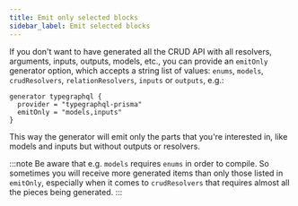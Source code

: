 ```yaml
---
title: Emit only selected blocks
sidebar_label: Emit selected blocks
---
```


If you don't want to have generated all the CRUD API with all resolvers, arguments, inputs, outputs, models, etc., you can provide an `emitOnly` generator option, which accepts a string list of values: `enums`, `models`, `crudResolvers`, `relationResolvers`, `inputs` or `outputs`, e.g.:

```prisma {3}
generator typegraphql {
  provider = "typegraphql-prisma"
  emitOnly = "models,inputs"
}
```

This way the generator will emit only the parts that you're interested in, like models and inputs but without outputs or resolvers.

:::note
Be aware that e.g. `models` requires `enums` in order to compile.
So sometimes you will receive more generated items than only those listed in `emitOnly`, especially when it comes to `crudResolvers` that requires almost all the pieces being generated.
:::
